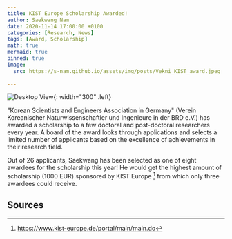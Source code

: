 ```yaml
---
title: KIST Europe Scholarship Awarded!
author: Saekwang Nam
date: 2020-11-14 17:00:00 +0100
categories: [Research, News]
tags: [Award, Scholarship]
math: true
mermaid: true
pinned: true
image:
  src: https://s-nam.github.io/assets/img/posts/Vekni_KIST_award.jpeg
  
---
```


![Desktop View](https://s-nam.github.io/assets/img/posts/Vekni_KIST_award.jpeg){: width="300" .left}

"Korean Scientists and Engineers Association in Germany" (Verein Koreanischer Naturwissenschaftler und Ingenieure in der BRD e.V.) has awarded a scholarship to a few doctoral and post-doctoral researchers every year. A board of the award looks through applications and selects a limited number of applicants based on the excellence of achievements in their research field.

Out of 26 applicants, Saekwang has been selected as one of eight awardees for the scholarship this year! He would get the highest amount of scholarship (1000 EUR) sponsored by KIST Europe [^fn_1] from which only three awardees could receive.

## Sources
[^fn_1]: https://www.kist-europe.de/portal/main/main.do